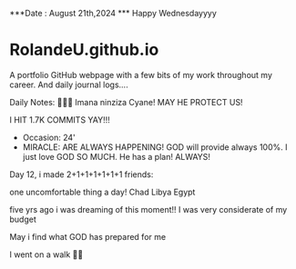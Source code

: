 ***Date : August 21th,2024 *** Happy Wednesdayyyy
# RolandeU.github.io

A portfolio GitHub webpage with a few bits of my work throughout my career. And daily journal logs....

Daily Notes:
💚🙏🏾 Imana ninziza Cyane! MAY HE PROTECT US!

I HIT 1.7K COMMITS YAY!!!

- Occasion: 24'
- MIRACLE: ARE ALWAYS HAPPENING!
GOD will provide always 100%. I just love GOD SO MUCH. He has a plan!
ALWAYS!

Day 12, i made 2+1+1+1+1+1+1 friends:

one uncomfortable thing a day!
Chad
Libya
Egypt

five yrs ago i was dreaming of this moment!!
I was very considerate of my budget

May i find what GOD has prepared for me

I went on a walk 💚💚








